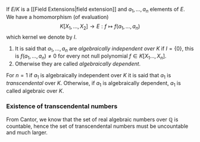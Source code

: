 If $E/K$ is a [[Field Extensions|field extension]] and $a_1, \dots, a_n$ elements of $E$. We have a homomorphism (of evaluation)
$$K\left[X_1, \dots, X_2 \right] \to E: f \mapsto f(a_1, \dots, a_n)$$
which kernel we denote by $I$.
1. It is said that $a_1, \dots, a_n$ are *algebraically independent over $K$* if $I = \{0\}$, this is $f(a_1, \dots, a_n) \neq 0$ for every not null polynomial $f \in K[X_1\dots, X_n]$.
2. Otherwise they are called *algebraically dependent*.

For $n=1$ if $a_1$ is algebraically independent over $K$ it is said that $a_1$ is *transcendental* over $K$. Otherwise, if $a_1$ is algebraically dependent, $a_1$ is called algebraic over $K$.

### Existence of transcendental numbers

From Cantor, we know that the set of real algebraic numbers over $\mathbb{Q}$ is countable, hence the set of transcendental numbers must be uncountable and much larger.